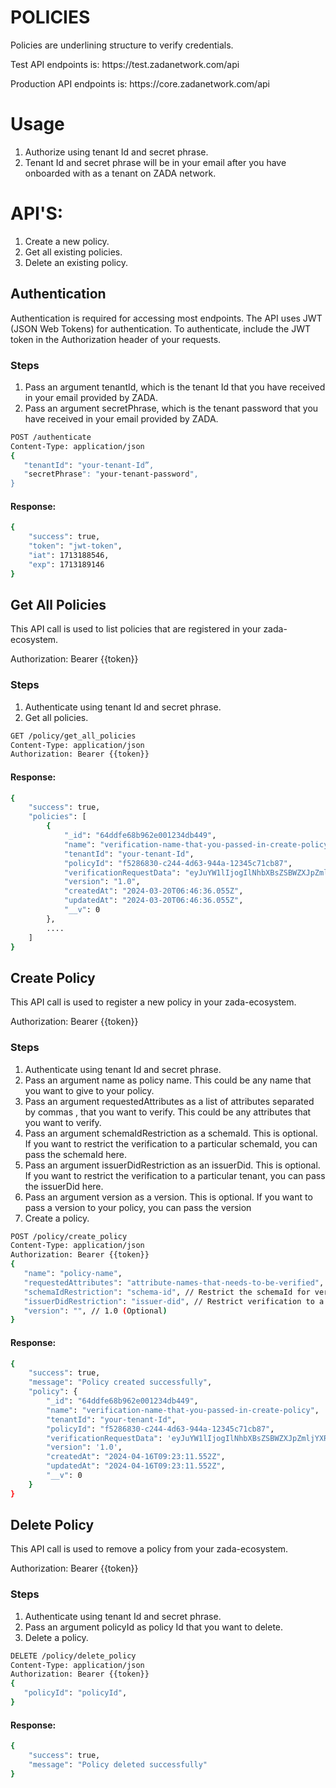 # POLICIES

Policies are underlining structure to verify credentials.

<p>Test API endpoints is: https://test.zadanetwork.com/api</p>
<p>Production API endpoints is: https://core.zadanetwork.com/api</p>

# Usage

1. Authorize using tenant Id and secret phrase.
2. Tenant Id and secret phrase will be in your email after you have onboarded with as a tenant on ZADA network.

# API'S:

1. Create a new policy.
2. Get all existing policies.
3. Delete an existing policy.

## Authentication

Authentication is required for accessing most endpoints. The API uses JWT (JSON Web Tokens) for authentication. To authenticate, include the JWT token in the Authorization header of your requests.

### Steps

1. Pass an argument tenantId, which is the tenant Id that you have received in your email provided by ZADA.
2. Pass an argument secretPhrase, which is the tenant password that you have received in your email provided by ZADA.

```sh
POST /authenticate
Content-Type: application/json
{
   "tenantId": "your-tenant-Id”,
   "secretPhrase": "your-tenant-password",
}
```

#### Response:

```sh
{
    "success": true,
    "token": "jwt-token",
    "iat": 1713188546,
    "exp": 1713189146
}
```

## Get All Policies

This API call is used to list policies that are registered in your zada-ecosystem.

Authorization: Bearer {{token}}

### Steps

1. Authenticate using tenant Id and secret phrase.
2. Get all policies.

```sh
GET /policy/get_all_policies
Content-Type: application/json
Authorization: Bearer {{token}}
```

#### Response:

```sh
{
    "success": true,
    "policies": [
        {
            "_id": "64ddfe68b962e001234db449",
            "name": "verification-name-that-you-passed-in-create-policy",
            "tenantId": "your-tenant-Id",
            "policyId": "f5286830-c244-4d63-944a-12345c71cb87",
            "verificationRequestData": "eyJuYW1lIjogIlNhbXBsZSBWZXJpZmljYXRpb24iLCJ2ZXJzaW9uIjogIjEuMCIsInJlcXVlc3RlZF9hdHRyaWJ1dGVzIjogeyJTYW1wbGUgVmVyaWZpY2F0aW9uIjogeyAibmFtZXMiOiBbIlR5cGUiLCJGdWxsIE5hbWUiLCJHZW5kZXIiLCJCaXJ0aCBEYXRlIl0sICJyZXN0cmljdGlvbnMiOiBbeyJzY2hlbWFJZCI6ICJBd0RKQXNmRVJUdGpKNDJSZjlWQVNQOjI6c2FtcGxlU2NoZW1hOjEuMCIsICJpc3N1ZXJEaWQiOiAiUUVTVUhhbTRSVFl3RW9KZkJMWDhWbSJ9XSB9fSwicmVxdWVzdGVkX3ByZWRpY2F0ZXMiOiB7fSwibm9uX3Jldm9rZWQiOiB7ICJmcm9tIjogMCwgInRvIjogODQxMDk5OTI1OCB9fQ==",
            "version": "1.0",
            "createdAt": "2024-03-20T06:46:36.055Z",
            "updatedAt": "2024-03-20T06:46:36.055Z",
            "__v": 0
        },
        ....
    ]
}
```

## Create Policy

This API call is used to register a new policy in your zada-ecosystem.

Authorization: Bearer {{token}}

### Steps

1. Authenticate using tenant Id and secret phrase.
2. Pass an argument name as policy name. This could be any name that you want to give to your policy.
3. Pass an argument requestedAttributes as a list of attributes separated by commas , that you want to verify. This could be any attributes that you want to verify.
4. Pass an argument schemaIdRestriction as a schemaId. This is optional. If you want to restrict the verification to a particular schemaId, you can pass the schemaId here.
5. Pass an argument issuerDidRestriction as an issuerDid. This is optional. If you want to restrict the verification to a particular tenant, you can pass the issuerDid here.
6. Pass an argument version as a version. This is optional. If you want to pass a version to your policy, you can pass the version
7. Create a policy.

```sh
POST /policy/create_policy
Content-Type: application/json
Authorization: Bearer {{token}}
{
   "name": "policy-name",
   "requestedAttributes": "attribute-names-that-needs-to-be-verified",  // name, age, country...
   "schemaIdRestriction": "schema-id", // Restrict the schemaId for verification (Optional)
   "issuerDidRestriction": "issuer-did", // Restrict verification to a particular tenant (Optional)
   "version": "", // 1.0 (Optional)
}
```

#### Response:

```sh
{
    "success": true,
    "message": "Policy created successfully",
    "policy": {
        "_id": "64ddfe68b962e001234db449",
        "name": "verification-name-that-you-passed-in-create-policy",
        "tenantId": "your-tenant-Id",
        "policyId": "f5286830-c244-4d63-944a-12345c71cb87",
        "verificationRequestData": 'eyJuYW1lIjogIlNhbXBsZSBWZXJpZmljYXRpb24iLCJ2ZXJzaW9uIjogIjEuMCIsInJlcXVlc3RlZF9hdHRyaWJ1dGVzIjogeyJTYW1wbGUgVmVyaWZpY2F0aW9uIjogeyAibmFtZXMiOiBbIlR5cGUiLCJGdWxsIE5hbWUiLCJHZW5kZXIiLCJCaXJ0aCBEYXRlIl0sICJyZXN0cmljdGlvbnMiOiBbeyJzY2hlbWFJZCI6ICJBd0RKQXNmRVJUdGpKNDJSZjlWQVNQOjI6c2FtcGxlU2NoZW1hOjEuMCIsICJpc3N1ZXJEaWQiOiAiUUVTVUhhbTRSVFl3RW9KZkJMWDhWbSJ9XSB9fSwicmVxdWVzdGVkX3ByZWRpY2F0ZXMiOiB7fSwibm9uX3Jldm9rZWQiOiB7ICJmcm9tIjogMCwgInRvIjogODQxMDk5OTI1OCB9fQ==',
        "version": '1.0',
        "createdAt": "2024-04-16T09:23:11.552Z",
        "updatedAt": "2024-04-16T09:23:11.552Z",
        "__v": 0
    }
}
```

## Delete Policy

This API call is used to remove a policy from your zada-ecosystem.

Authorization: Bearer {{token}}

### Steps

1. Authenticate using tenant Id and secret phrase.
2. Pass an argument policyId as policy Id that you want to delete.
3. Delete a policy.

```sh
DELETE /policy/delete_policy
Content-Type: application/json
Authorization: Bearer {{token}}
{
   "policyId": "policyId",
}
```

#### Response:

```sh
{
    "success": true,
    "message": "Policy deleted successfully"
}
```

